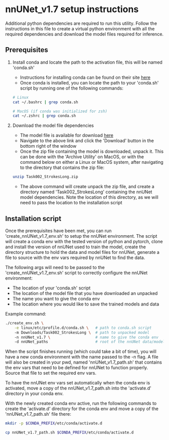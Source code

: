 # nnUNet_v1.7 setup instructions

Additional python dependencies are required to run this utility. Follow the
instructions in this file to create a virtual python environment with all the
required dependencies and download the model files required for inference.

## Prerequisites

1. Install conda and locate the path to the activation file, this will be named
'conda.sh'
    * Instructions for installing conda can be found on their site [here](https://conda.io/projects/conda/en/latest/user-guide/install/index.html)
    * Once conda is installed, you can locate the path to your 'conda.sh'
    script by running one of the following commands:
  
    ```bash
    # Linux
    cat ~/.bashrc | grep conda.sh
    ```

    ```zsh
    # MacOS (if conda was initialized for zsh)
    cat ~/.zshrc | grep conda.sh
    ```

2. Download the model file dependencies
    * The model file is available for download [here](https://mega.nz/file/Ph4U0JpA#KMO-hybcDdn_0J5KciI1HO_zYbNPsED_xnHhmCdqoBk)
    * Navigate to the above link and click the 'Download' button in the bottom
    right of the window
    * Once the zip file containing the model is downloaded, unpack it. This can
    be done with the 'Archive Utility' on MacOS, or with the command below on
    either a Linux or MacOS system, after navigating to the directory that
    contains the zip file:

    ```bash
    unzip Task002_StrokesLong.zip
    ```

    * The above command will create unpack the zip file, and create a directory
    named 'Task002_StrokesLong' containing the nnUNet model dependencies. Note
    the location of this directory, as we will need to pass the location to the
    installation script

## Installation script

Once the prerequisites have been met, you can run 'create_nnUNet_v1.7_env.sh' to
setup the nnUNet environment. The script will create a conda env with the tested
version of python and pytorch, clone and install the version of nnUNet used to train the model, create the directory structure to hold the data and model files
for nnUNet, generate a file to source with the env vars required by nnUNet to
find the data.

The following args will need to be passed to the 'create_nnUNet_v1.7_env.sh'
script to correctly configure the nnUNet environment:

* The location of your 'conda.sh' script
* The location of the model file that you have downloaded an unpacked
* The name you want to give the conda env
* The location where you would like to save the trained models and data

Example command:

```bash
./create_env.sh \
    -e linux/etc/profile.d/conda.sh \   # path to conda.sh script
    -m Downloads/Task002_StrokesLong \  # path to unpacked model 
    -n nnUNet_v1.7 \                    # name to give the conda env
    -d nnUNet_paths                     # root of the nnUNet data/model tree
```

When the script finishes running (which could take a bit of time), you will have
a new conda environment with the name passed to the -n flag. A file will also be
created in your pwd, named 'nnUNet_v1.7_path.sh' that contains the env vars that
need to be defined for nnUNet to function properly. Source that file to set the
required env vars.

To have the nnUNet env vars set automatically when the conda env is activated,
move a copy of the nnUNet_v1.7_path.sh into the 'activate.d' directory in your
conda env.

With the newly created conda env active, run the following commands to create
the 'activate.d' directory for the conda env and move a copy of the
'nnUNet_v1.7_path.sh' file there:

```bash
mkdir -p $CONDA_PREFIX/etc/conda/activate.d
```

```bash
cp nnUNet_v1.7_path.sh $CONDA_PREFIX/etc/conda/activate.d
```
